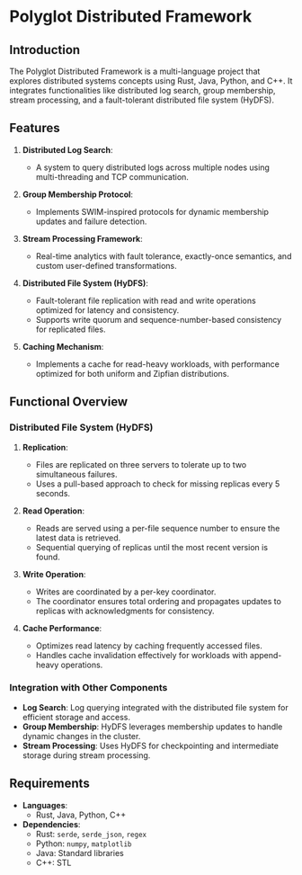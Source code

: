 # Polyglot Distributed Framework

## Introduction

The Polyglot Distributed Framework is a multi-language project that explores distributed systems concepts using Rust, Java, Python, and C++. It integrates functionalities like distributed log search, group membership, stream processing, and a fault-tolerant distributed file system (HyDFS).

## Features

1. **Distributed Log Search**:
   - A system to query distributed logs across multiple nodes using multi-threading and TCP communication.

2. **Group Membership Protocol**:
   - Implements SWIM-inspired protocols for dynamic membership updates and failure detection.

3. **Stream Processing Framework**:
   - Real-time analytics with fault tolerance, exactly-once semantics, and custom user-defined transformations.

4. **Distributed File System (HyDFS)**:
   - Fault-tolerant file replication with read and write operations optimized for latency and consistency.
   - Supports write quorum and sequence-number-based consistency for replicated files.

5. **Caching Mechanism**:
   - Implements a cache for read-heavy workloads, with performance optimized for both uniform and Zipfian distributions.

## Functional Overview

### Distributed File System (HyDFS)

1. **Replication**:
   - Files are replicated on three servers to tolerate up to two simultaneous failures.
   - Uses a pull-based approach to check for missing replicas every 5 seconds.

2. **Read Operation**:
   - Reads are served using a per-file sequence number to ensure the latest data is retrieved.
   - Sequential querying of replicas until the most recent version is found.

3. **Write Operation**:
   - Writes are coordinated by a per-key coordinator.
   - The coordinator ensures total ordering and propagates updates to replicas with acknowledgments for consistency.

4. **Cache Performance**:
   - Optimizes read latency by caching frequently accessed files.
   - Handles cache invalidation effectively for workloads with append-heavy operations.

### Integration with Other Components

- **Log Search**: Log querying integrated with the distributed file system for efficient storage and access.
- **Group Membership**: HyDFS leverages membership updates to handle dynamic changes in the cluster.
- **Stream Processing**: Uses HyDFS for checkpointing and intermediate storage during stream processing.

## Requirements

- **Languages**:
  - Rust, Java, Python, C++
- **Dependencies**:
  - Rust: `serde`, `serde_json`, `regex`
  - Python: `numpy`, `matplotlib`
  - Java: Standard libraries
  - C++: STL
